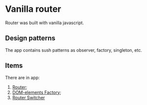 # Vanilla router

Router was built with vanilla javascript.

## Design patterns
The app contains sush patterns as observer, factory, singleton, etc.

## Items
There are in app:

1. [Router](router/README.md);
2. [DOM-elements Factory](dom-elements-factory/README.md);
3. [Router Switcher](router-switcher/README.md)